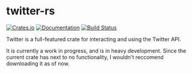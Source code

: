 # twitter-rs

[![Crates.io](https://img.shields.io/crates/v/twitter.svg)](https://crates.io/crates/twitter)
[![Documentation](https://docs.rs/twitter/badge.svg)](https://docs.rs/twitter/)
[![Build Status](https://travis-ci.org/MorganGallant/twitter-rs.svg?branch=master)](https://travis-ci.org/MorganGallant/twitter-rs)

Twitter is a full-featured crate for interacting and using the Twitter API.

It is currently a work in progress, and is in heavy development. Since the current crate
has next to no functionality, I wouldn't reccomend downloading it as of now.
